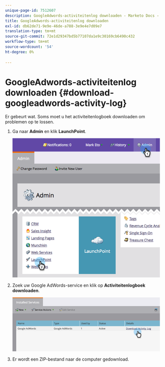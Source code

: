 ```yaml
---
unique-page-id: 7512607
description: GoogleAdwords-activiteitenlog downloaden - Marketo Docs - Productdocumentatie
title: GoogleAdwords-activiteitenlog downloaden
exl-id: db62de71-9e9e-46de-a788-3e9e4e7d09e7
translation-type: tm+mt
source-git-commit: 72e1d29347bd5b77107da1e9c30169cb6490c432
workflow-type: tm+mt
source-wordcount: '54'
ht-degree: 0%

---
```


# GoogleAdwords-activiteitenlog downloaden {#download-googleadwords-activity-log}

Er gebeurt wat. Soms moet u het activiteitenlogboek downloaden om problemen op te lossen.

1. Ga naar **Admin** en klik **LaunchPoint**.

   ![](assets/image2015-4-22-15-3a33-3a47.png)

1. Zoek uw Google AdWords-service en klik op **Activiteitenlogboek downloaden**.

   ![](assets/image2015-4-22-17-3a49-3a49.png)

1. Er wordt een ZIP-bestand naar de computer gedownload.
